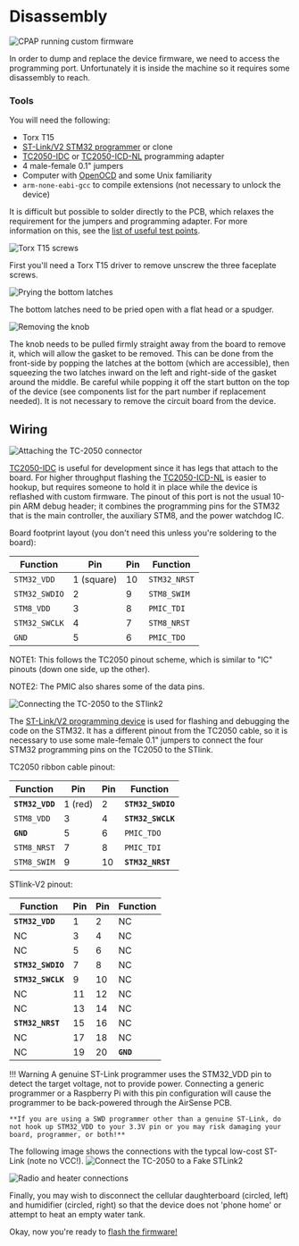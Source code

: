 # Disassembly

![CPAP running custom firmware](images/airsense-hacked.jpg)


In order to dump and replace the device firmware, we need to access the programming port. Unfortunately it is inside the machine so it requires some disassembly to reach.

### Tools

You will need the following:

* Torx T15
* [ST-Link/V2 STM32 programmer](https://www.digikey.com/product-detail/en/stmicroelectronics/ST-LINK-V2/497-10484-ND/2214535) or clone
* [TC2050-IDC](https://www.digikey.com/product-detail/en/TC2050-IDC/TC2050-IDC-ND/2605366) or [TC2050-ICD-NL](https://www.digikey.com/product-detail/en/tag-connect-llc/TC2050-IDC-NL/TC2050-IDC-NL-ND/2605367) programming adapter
* 4 male-female 0.1" jumpers
* Computer with [OpenOCD](http://openocd.org/) and some Unix familiarity
* `arm-none-eabi-gcc` to compile extensions (not necessary to unlock the device)

It is difficult but possible to solder directly to the PCB, which relaxes the requirement for the jumpers and programming adapter. For more information on this, see the [list of useful test points](info/testpoints.md).


![Torx T15 screws](images/airsense-screws.jpg)

First you'll need a Torx T15 driver to remove unscrew the three faceplate screws.

<!-- ![Removing the side cover](images/airsense-sidecover.jpg) -->

![Prying the bottom latches](images/airsense-bottom.jpg)

The bottom latches need to be pried open with a flat head or a spudger.

![Removing the knob](images/airsense-knob.jpg)

The knob needs to be pulled firmly straight away from the board to remove it, which will allow
the gasket to be removed.  This can be done from the front-side by popping the latches at the bottom (which are accessible), then squeezing the two latches inward on the left and right-side of the gasket around the middle.  Be careful while popping it off the start button on the top of the device (see components list for the part number if replacement needed).
It is not necessary to remove the circuit board from the device.

## Wiring

![Attaching the TC-2050 connector](images/airsense-tc2050.jpg)

[TC2050-IDC](https://www.digikey.com/product-detail/en/TC2050-IDC/TC2050-IDC-ND/2605366)
is useful for development since it has legs
that attach to the board.  For higher throughput flashing the
[TC2050-ICD-NL](https://www.digikey.com/product-detail/en/tag-connect-llc/TC2050-IDC-NL/TC2050-IDC-NL-ND/2605367)
is easier to hookup, but requires someone to hold it in place while the
device is reflashed with custom firmware.  The pinout of this port is not
the usual 10-pin ARM debug header; it combines the programming pins for
the STM32 that is the main controller, the auxiliary STM8, and the power watchdog IC.

Board footprint layout (you don't need this unless you're soldering to
the board):

| Function 		| Pin | Pin | Function |
| ---			| --- | --- | --- |
| `STM32_VDD`		| 1 (square) | 10 | `STM32_NRST` |
| `STM32_SWDIO`		| 2   | 9   | `STM8_SWIM` |
| `STM8_VDD`		| 3   | 8   | `PMIC_TDI` |
| `STM32_SWCLK`		| 4   | 7   | `STM8_NRST` |
| `GND`			| 5   | 6  | `PMIC_TDO` |

NOTE1: This follows the TC2050 pinout scheme, which is similar to "IC" pinouts (down one side, up the other).

NOTE2: The PMIC also shares some of the data pins.

![Connecting the TC-2050 to the STlink2](images/airsense-stlink.jpg)

The [ST-Link/V2 programming
device](https://www.digikey.nl/product-detail/en/stmicroelectronics/ST-LINK-V2/497-10484-ND/2214535)
is used for flashing and debugging the code on the STM32.  It has a
different pinout from the TC2050 cable, so it is necessary to use some
male-female 0.1" jumpers to connect the four STM32 programming pins on the
TC2050 to the STlink.

TC2050 ribbon cable pinout:

| Function 		| Pin | Pin | Function |
| ---			| --- | --- | --- |
| **`STM32_VDD`**	| 1 (red) | 2 | **`STM32_SWDIO`** |
| `STM8_VDD`		| 3   | 4   | **`STM32_SWCLK`** |
| **`GND`**		| 5   | 6  | `PMIC_TDO` |
| `STM8_NRST`		| 7   | 8   | `PMIC_TDI` |
| `STM8_SWIM`		| 9   | 10   | **`STM32_NRST`** |

STlink-V2 pinout:

| Function	 	| Pin | Pin | Function |
| ---			| --- | --- | --- |
| **`STM32_VDD`**	|  1  |  2  | NC |
| NC			|  3  |  4  | NC |
| NC			|  5  |  6  | NC |
| **`STM32_SWDIO`**	|  7  |  8  | NC |
| **`STM32_SWCLK`**	|  9  | 10  | NC |
| NC			| 11  | 12  | NC |
| NC			| 13  | 14  | NC |
| **`STM32_NRST`**	| 15  | 16  | NC |
| NC			| 17  | 18  | NC |
| NC			| 19  | 20  | **`GND`** |

!!! Warning
	A genuine ST-Link programmer uses the STM32_VDD pin to detect the target voltage, not to provide power. Connecting a generic programmer or a Raspberry Pi with this pin configuration will cause the programmer to be back-powered through the AirSense PCB.

	**If you are using a SWD programmer other than a genuine ST-Link, do not hook up STM32_VDD to your 3.3V pin or you may risk damaging your board, programmer, or both!**

The following image shows the connections with the typcal low-cost ST-Link (note no VCC!).
![Connect the TC-2050 to a Fake STLink2](images/tc2050_fakestlink.jpg)

![Radio and heater connections](images/heatbed-radio.jpg)

Finally, you may wish to disconnect the cellular daughterboard (circled, left) and
humidifier (circled, right) so that the device does not 'phone home' or attempt
to heat an empty water tank.

Okay, now you're ready to [flash the firmware!](firmware.md)
